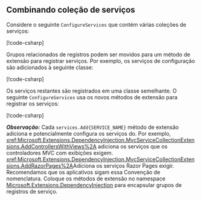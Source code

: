 <a name="csc"></a>

## <a name="combining-service-collection"></a>Combinando coleção de serviços

Considere o seguinte `ConfigureServices` que contém várias coleções de serviços:

[!code-csharp[](~/fundamentals/configuration/index/samples/3.x/ConfigSample/Startup2.cs?name=snippet)]

Grupos relacionados de registros podem ser movidos para um método de extensão para registrar serviços. Por exemplo, os serviços de configuração são adicionados à seguinte classe:

[!code-csharp[](~/fundamentals/configuration/index/samples/3.x/ConfigSample/Options/MyConfgServiceCollectionExtensions.cs)]

Os serviços restantes são registrados em uma classe semelhante. O seguinte `ConfigureServices` usa os novos métodos de extensão para registrar os serviços:

[!code-csharp[](~/fundamentals/configuration/index/samples/3.x/ConfigSample/Startup4.cs?name=snippet)]

***Observação:*** Cada `services.Add{SERVICE_NAME}` método de extensão adiciona e potencialmente configura os serviços do. Por exemplo, <xref:Microsoft.Extensions.DependencyInjection.MvcServiceCollectionExtensions.AddControllersWithViews%2A> adiciona os serviços que os controladores MVC com exibições exigem. <xref:Microsoft.Extensions.DependencyInjection.MvcServiceCollectionExtensions.AddRazorPages%2A>Adiciona os serviços Razor Pages exigir. Recomendamos que os aplicativos sigam essa Convenção de nomenclatura. Coloque os métodos de extensão no namespace [Microsoft.Extensions.DependencyInjection](/dotnet/api/microsoft.extensions.dependencyinjection) para encapsular grupos de registros de serviço.